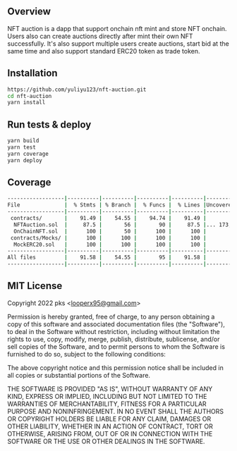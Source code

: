 ## Overview
NFT auction is a dapp that support onchain nft mint and store NFT onchain. Users also can create auctions directly after mint their own NFT successfully.
It's also support multiple users create auctions, start bid at the same time and also support standard ERC20 token as trade token.

## Installation

```bash
https://github.com/yuliyu123/nft-auction.git
cd nft-auction
yarn install
```

## Run tests & deploy
```bash
yarn build
yarn test
yarn coverage
yarn deploy
```

## Coverage
```bash
------------------|----------|----------|----------|----------|----------------|
File              |  % Stmts | % Branch |  % Funcs |  % Lines |Uncovered Lines |
------------------|----------|----------|----------|----------|----------------|
 contracts/       |    91.49 |    54.55 |    94.74 |    91.49 |                |
  NFTAuction.sol  |     87.5 |       56 |       90 |     87.5 |... 173,177,179 |
  OnChainNFT.sol  |      100 |       50 |      100 |      100 |                |
 contracts/Mocks/ |      100 |      100 |      100 |      100 |                |
  MockERC20.sol   |      100 |      100 |      100 |      100 |                |
------------------|----------|----------|----------|----------|----------------|
All files         |    91.58 |    54.55 |       95 |    91.58 |                |
------------------|----------|----------|----------|----------|----------------|
```

## MIT License
Copyright 2022 pks <<looperx95@gmail.com>>

Permission is hereby granted, free of charge, to any person obtaining a copy of this software and associated documentation files (the "Software"), to deal in the Software without restriction, including without limitation the rights to use, copy, modify, merge, publish, distribute, sublicense, and/or sell copies of the Software, and to permit persons to whom the Software is furnished to do so, subject to the following conditions:

The above copyright notice and this permission notice shall be included in all copies or substantial portions of the Software.

THE SOFTWARE IS PROVIDED "AS IS", WITHOUT WARRANTY OF ANY KIND, EXPRESS OR IMPLIED, INCLUDING BUT NOT LIMITED TO THE WARRANTIES OF MERCHANTABILITY, FITNESS FOR A PARTICULAR PURPOSE AND NONINFRINGEMENT. IN NO EVENT SHALL THE AUTHORS OR COPYRIGHT HOLDERS BE LIABLE FOR ANY CLAIM, DAMAGES OR OTHER LIABILITY, WHETHER IN AN ACTION OF CONTRACT, TORT OR OTHERWISE, ARISING FROM, OUT OF OR IN CONNECTION WITH THE SOFTWARE OR THE USE OR OTHER DEALINGS IN THE SOFTWARE.
